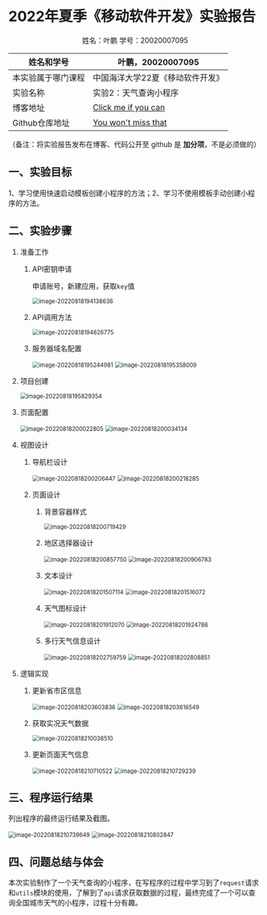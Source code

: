 # 2022年夏季《移动软件开发》实验报告



<center>姓名：叶鹏  学号：20020007095</center>

| 姓名和学号         | 叶鹏，20020007095                                            |
| ------------------ | ------------------------------------------------------------ |
| 本实验属于哪门课程 | 中国海洋大学22夏《移动软件开发》                             |
| 实验名称           | 实验2：天气查询小程序                                        |
| 博客地址           | [Click me if you can](http://existot01.top/)                 |
| Github仓库地址     | [You won't miss that](https://github.com/ExistoT01/mobileSoftwareDesign-lab2) |

（备注：将实验报告发布在博客、代码公开至 github 是 **加分项**，不是必须做的）



## **一、实验目标**

1、学习使用快速启动模板创建小程序的方法；2、学习不使用模板手动创建小程序的方法。



## 二、实验步骤

1. 准备工作

   1. API密钥申请

      申请账号，新建应用，获取`key`值

      <img src="C:\Users\ASUS\AppData\Roaming\Typora\typora-user-images\image-20220818194138636.png" alt="image-20220818194138636" style="zoom:80%;" />

   2. API调用方法

      <img src="C:\Users\ASUS\AppData\Roaming\Typora\typora-user-images\image-20220818194626775.png" alt="image-20220818194626775" style="zoom:80%;" />

   3. 服务器域名配置

      <img src="C:\Users\ASUS\AppData\Roaming\Typora\typora-user-images\image-20220818195244981.png" alt="image-20220818195244981" style="zoom:80%;" />

      <img src="C:\Users\ASUS\AppData\Roaming\Typora\typora-user-images\image-20220818195358009.png" alt="image-20220818195358009" style="zoom:80%;" />

2. 项目创建

   <img src="C:\Users\ASUS\AppData\Roaming\Typora\typora-user-images\image-20220818195829354.png" alt="image-20220818195829354" style="zoom:80%;" />

3. 页面配置

   <img src="C:\Users\ASUS\AppData\Roaming\Typora\typora-user-images\image-20220818200022805.png" alt="image-20220818200022805" style="zoom:80%;" />

   <img src="C:\Users\ASUS\AppData\Roaming\Typora\typora-user-images\image-20220818200034134.png" alt="image-20220818200034134" style="zoom:80%;" />

4. 视图设计

   1. 导航栏设计

      <img src="C:\Users\ASUS\AppData\Roaming\Typora\typora-user-images\image-20220818200206447.png" alt="image-20220818200206447" style="zoom:80%;" />

      <img src="C:\Users\ASUS\AppData\Roaming\Typora\typora-user-images\image-20220818200218285.png" alt="image-20220818200218285" style="zoom:80%;" />

   2. 页面设计

      1. 背景容器样式

         <img src="C:\Users\ASUS\AppData\Roaming\Typora\typora-user-images\image-20220818200719429.png" alt="image-20220818200719429" style="zoom:80%;" />

      2. 地区选择器设计

         <img src="C:\Users\ASUS\AppData\Roaming\Typora\typora-user-images\image-20220818200857750.png" alt="image-20220818200857750" style="zoom:80%;" />

         <img src="C:\Users\ASUS\AppData\Roaming\Typora\typora-user-images\image-20220818200906783.png" alt="image-20220818200906783" style="zoom:80%;" />

      3. 文本设计

         <img src="C:\Users\ASUS\AppData\Roaming\Typora\typora-user-images\image-20220818201507114.png" alt="image-20220818201507114" style="zoom:80%;" />

         <img src="C:\Users\ASUS\AppData\Roaming\Typora\typora-user-images\image-20220818201516072.png" alt="image-20220818201516072" style="zoom:80%;" />

      4. 天气图标设计

         <img src="C:\Users\ASUS\AppData\Roaming\Typora\typora-user-images\image-20220818201912070.png" alt="image-20220818201912070" style="zoom:80%;" />

         <img src="C:\Users\ASUS\AppData\Roaming\Typora\typora-user-images\image-20220818201924786.png" alt="image-20220818201924786" style="zoom:80%;" />

      5. 多行天气信息设计

         <img src="C:\Users\ASUS\AppData\Roaming\Typora\typora-user-images\image-20220818202759759.png" alt="image-20220818202759759" style="zoom:80%;" />

         <img src="C:\Users\ASUS\AppData\Roaming\Typora\typora-user-images\image-20220818202808851.png" alt="image-20220818202808851" style="zoom:80%;" />

5. 逻辑实现

   1. 更新省市区信息

      <img src="C:\Users\ASUS\AppData\Roaming\Typora\typora-user-images\image-20220818203603836.png" alt="image-20220818203603836" style="zoom:80%;" />

      <img src="C:\Users\ASUS\AppData\Roaming\Typora\typora-user-images\image-20220818203616549.png" alt="image-20220818203616549" style="zoom:80%;" />

   2. 获取实况天气数据

      <img src="C:\Users\ASUS\AppData\Roaming\Typora\typora-user-images\image-20220818210038510.png" alt="image-20220818210038510" style="zoom:80%;" />

   3. 更新页面天气信息

      <img src="C:\Users\ASUS\AppData\Roaming\Typora\typora-user-images\image-20220818210710522.png" alt="image-20220818210710522" style="zoom:80%;" />

      <img src="C:\Users\ASUS\AppData\Roaming\Typora\typora-user-images\image-20220818210729239.png" alt="image-20220818210729239" style="zoom:80%;" />



## 三、程序运行结果

列出程序的最终运行结果及截图。

<img src="C:\Users\ASUS\AppData\Roaming\Typora\typora-user-images\image-20220818210739649.png" alt="image-20220818210739649" style="zoom:80%;" />

<img src="C:\Users\ASUS\AppData\Roaming\Typora\typora-user-images\image-20220818210802847.png" alt="image-20220818210802847" style="zoom:80%;" />

## 四、问题总结与体会

本次实验制作了一个天气查询的小程序，在写程序的过程中学习到了`request`请求和`utils`模块的使用，了解到了`api`请求获取数据的过程，最终完成了一个可以查询全国城市天气的小程序，过程十分有趣。